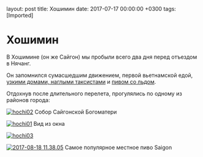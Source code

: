 layout: post
title: Хошимин
date: 2017-07-17 00:00:00 +0300
tags: [Imported]
# Хошимин

В Хошимине (он же Сайгон) мы пробыли всего два дня перед отъездом в Нячанг.

Он запомнился сумасшедшим движением, первой вьетнамской едой, [узкими домами, наглыми таксистами](https://t.me/vietnotes/10) и [пивом со льдом](https://t.me/vietnotes/12).

Отдохнув после длительного перелета, прогулялись по одному из районов города:

[![hochi02](https://vlaim.s3.amazonaws.com/uploads/2017/08/hochi02.jpg)](https://vlaim.s3.amazonaws.com/uploads/2017/08/hochi02.jpg) Собор Сайгонской Богоматери

[![hochi01](https://vlaim.s3.amazonaws.com/uploads/2017/08/hochi01.jpg)](https://vlaim.s3.amazonaws.com/uploads/2017/08/hochi01.jpg) Вид из окна

[![hochi03](https://vlaim.s3.amazonaws.com/uploads/2017/08/hochi03.jpg)](https://vlaim.s3.amazonaws.com/uploads/2017/08/hochi03.jpg)

[![2017-08-18 11.38.05](https://vlaim.s3.amazonaws.com/uploads/2017/08/2017-08-18-11.38.05.jpg)](https://vlaim.s3.amazonaws.com/uploads/2017/08/2017-08-18-11.38.05.jpg) Самое популярное местное пиво Saigon